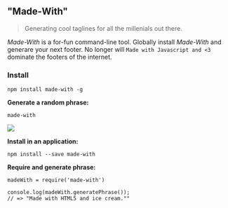 ## "Made-With"
>Generating cool taglines for all the millenials out there.

_Made-With_ is a for-fun command-line tool. Globally install _Made-With_ and generare your next footer. No longer will `Made with Javascript and <3` dominate the footers of the internet.

### Install

`npm install made-with -g`

**Generate a random phrase:**

`made-with`

![](https://cloud.githubusercontent.com/assets/12987958/13902542/85e34662-ee22-11e5-8c3c-b49b27973d64.png)

**Install in an application:**

`npm install --save made-with`


**Require and generate phrase:**

```
madeWith = require('made-with')

console.log(madeWith.generatePhrase());
// => "Made with HTML5 and ice cream.""
```
